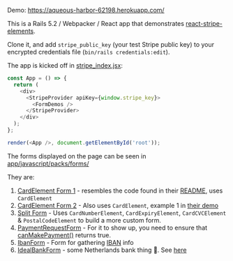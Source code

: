 Demo: https://aqueous-harbor-62198.herokuapp.com/

This is a Rails 5.2 / Webpacker / React app that demonstrates [react-stripe-elements](https://github.com/stripe/react-stripe-elements).

Clone it, and add `stripe_public_key` (your test Stripe public key) to your encrypted credentials file (`bin/rails credentials:edit`).

The app is kicked off in [stripe_index.jsx](app/javascript/packs/stripe_index.jsx):

``` javascript
const App = () => {
  return (
    <div>
      <StripeProvider apiKey={window.stripe_key}>
        <FormDemos />
      </StripeProvider>
    </div>
  );
};

render(<App />, document.getElementById('root'));
```

The forms displayed on the page can be seen in [app/javascript/packs/forms/](app/javascript/packs/forms)

They are:

1. [CardElement Form 1](app/javascript/packs/components/MyStoreCheckout.jsx) - resembles the code found in their [README][1], uses `CardElement`
2. [CardElement Form 2](app/javascript/packs/components/CardForm.jsx) - Also uses `CardElement`, example 1 in [their demo](https://github.com/stripe/react-stripe-elements/blob/master/demo/demo/index.js#L58)
3. [Split Form](app/javascript/packs/components/SplitForm.jsx) - Uses `CardNumberElement`, `CardExpiryElement`, `CardCVCElement` & `PostalCodeElement` to build a more custom form.
4. [PaymentRequestForm](app/javascript/packs/components/PaymentRequestForm.jsx) - For it to show up, you need to ensure that [canMakePayment()][2] returns true.
5. [IbanForm](app/javascript/packs/components/IbanForm.jsx) - Form for gathering [IBAN](https://en.wikipedia.org/wiki/International_Bank_Account_Number) info
5. [IdealBankForm](app/javascript/packs/components/IdealBankForm.jsx) - some Netherlands bank thing 🤷.  See [here](https://stripe.com/docs/sources/ideal)

[1]: https://github.com/stripe/react-stripe-elements#setting-up-your-payment-form-injectstripe
[2]: https://stripe.com/docs/stripe-js/elements/payment-request-button#create-and-mount-element
